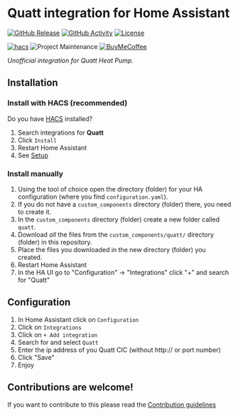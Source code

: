 # Quatt integration for Home Assistant

[![GitHub Release][releases-shield]][releases]
[![GitHub Activity][commits-shield]][commits]
[![License][license-shield]](LICENSE)

[![hacs][hacsbadge]][hacs]
![Project Maintenance][maintenance-shield]
[![BuyMeCoffee][buymecoffeebadge]][buymecoffee]

_Unofficial integration for Quatt Heat Pump._

## Installation

### Install with HACS (recommended)

Do you have [HACS](https://hacs.xyz/) installed?
1. Search integrations for **Quatt**
1. Click `Install`
1. Restart Home Assistant
1. See [Setup](#setup)

### Install manually

1. Using the tool of choice open the directory (folder) for your HA configuration (where you find `configuration.yaml`).
1. If you do not have a `custom_components` directory (folder) there, you need to create it.
1. In the `custom_components` directory (folder) create a new folder called `quatt`.
1. Download _all_ the files from the `custom_components/quatt/` directory (folder) in this repository.
1. Place the files you downloaded in the new directory (folder) you created.
1. Restart Home Assistant
1. In the HA UI go to "Configuration" -> "Integrations" click "+" and search for "Quatt"

## Configuration

1. In Home Assistant click on `Configuration`
1. Click on `Integrations`
1. Click on `+ Add integration`
1. Search for and select `Quatt`
1. Enter the ip address of you Quatt CIC (without http:// or port number)
1. Click "Save"
1. Enjoy

## Contributions are welcome!

If you want to contribute to this please read the [Contribution guidelines](CONTRIBUTING.md)


[home-assistant-quatt]: https://github.com/marcoboers/home-assistant-quatt
[buymecoffee]: https://www.buymeacoffee.com/marcoboers
[buymecoffeebadge]: https://www.buymeacoffee.com/assets/img/custom_images/orange_img.png
[commits-shield]: https://img.shields.io/github/commit-activity/y/marcoboers/home-assistant-quatt.svg?style=for-the-badge
[commits]: https://github.com/marcoboers/home-assistant-quatt/commits/main
[hacs]: https://github.com/hacs/integration
[hacsbadge]: https://img.shields.io/badge/HACS-Custom-orange.svg?style=for-the-badge
[exampleimg]: example.png
[forum-shield]: https://img.shields.io/badge/community-forum-brightgreen.svg?style=for-the-badge
[forum]: https://community.home-assistant.io/
[license-shield]: https://img.shields.io/github/license/marcoboers/home-assistant-quatt.svg?style=for-the-badge
[maintenance-shield]: https://img.shields.io/badge/maintainer-marcoboers-blue.svg?style=for-the-badge
[releases-shield]: https://img.shields.io/github/release/marcoboers/home-assistant-quatt.svg?style=for-the-badge
[releases]: https://github.com/marcoboers/home-assistant-quatt/releases
